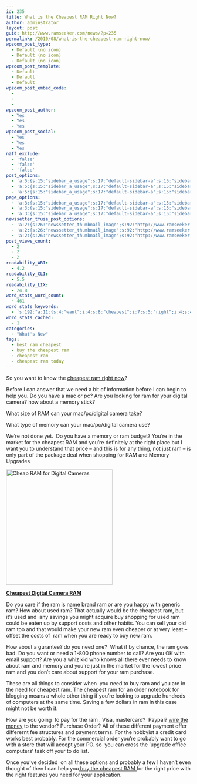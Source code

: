 ```yaml
---
id: 235
title: What is the Cheapest RAM Right Now?
author: adminstrator
layout: post
guid: http://www.ramseeker.com/news/?p=235
permalink: /2010/08/what-is-the-cheapest-ram-right-now/
wpzoom_post_type:
  - Default (no icon)
  - Default (no icon)
  - Default (no icon)
wpzoom_post_template:
  - Default
  - Default
  - Default
wpzoom_post_embed_code:
  - 
  - 
  - 
wpzoom_post_author:
  - Yes
  - Yes
  - Yes
wpzoom_post_social:
  - Yes
  - Yes
  - Yes
naff_exclude:
  - 'false'
  - 'false'
  - 'false'
post_options:
  - 'a:5:{s:15:"sidebar_a_usage";s:17:"default-sidebar-a";s:15:"sidebar_b_usage";s:17:"default-sidebar-b";s:9:"hwa_usage";s:17:"default-headerbar";s:8:"ad_above";s:0:"";s:8:"ad_below";s:0:"";}'
  - 'a:5:{s:15:"sidebar_a_usage";s:17:"default-sidebar-a";s:15:"sidebar_b_usage";s:17:"default-sidebar-b";s:9:"hwa_usage";s:17:"default-headerbar";s:8:"ad_above";s:0:"";s:8:"ad_below";s:0:"";}'
  - 'a:5:{s:15:"sidebar_a_usage";s:17:"default-sidebar-a";s:15:"sidebar_b_usage";s:17:"default-sidebar-b";s:9:"hwa_usage";s:17:"default-headerbar";s:8:"ad_above";s:0:"";s:8:"ad_below";s:0:"";}'
page_options:
  - 'a:3:{s:15:"sidebar_a_usage";s:17:"default-sidebar-a";s:15:"sidebar_b_usage";s:17:"default-sidebar-b";s:9:"hwa_usage";s:17:"default-headerbar";}'
  - 'a:3:{s:15:"sidebar_a_usage";s:17:"default-sidebar-a";s:15:"sidebar_b_usage";s:17:"default-sidebar-b";s:9:"hwa_usage";s:17:"default-headerbar";}'
  - 'a:3:{s:15:"sidebar_a_usage";s:17:"default-sidebar-a";s:15:"sidebar_b_usage";s:17:"default-sidebar-b";s:9:"hwa_usage";s:17:"default-headerbar";}'
newssetter_tfuse_post_options:
  - 'a:2:{s:26:"newssetter_thumbnail_image";s:92:"http://www.ramseeker.com/wp-content/uploads/2010/08/Screen-shot-2011-03-25-at-3.43.05-PM.png";s:24:"newssetter_disable_image";s:4:"true";}'
  - 'a:2:{s:26:"newssetter_thumbnail_image";s:92:"http://www.ramseeker.com/wp-content/uploads/2010/08/Screen-shot-2011-03-25-at-3.43.05-PM.png";s:24:"newssetter_disable_image";s:4:"true";}'
  - 'a:2:{s:26:"newssetter_thumbnail_image";s:92:"http://www.ramseeker.com/wp-content/uploads/2010/08/Screen-shot-2011-03-25-at-3.43.05-PM.png";s:24:"newssetter_disable_image";s:4:"true";}'
post_views_count:
  - 2
  - 2
  - 2
readability_ARI:
  - 4.2
readability_CLI:
  - 5.5
readability_LIX:
  - 24.8
word_stats_word_count:
  - 461
word_stats_keywords:
  - 's:192:"a:11:{s:4:"want";i:4;s:8:"cheapest";i:7;s:5:"right";i:4;s:4:"need";i:6;s:7:"digital";i:4;s:6:"camera";i:4;s:6:"memory";i:5;s:5:"price";i:3;s:4:"used";i:3;s:7:"support";i:3;s:8:"probably";i:3;}";'
word_stats_cached:
  - 1
categories:
  - "What's New"
tags:
  - best ram cheapest
  - buy the cheapest ram
  - cheapest ram
  - cheapest ram today
---
```

<div style="float: right; margin-right: 5px;">
</div>

<div style="float: right; margin-right: 5px;">
</div>

<div style="float: right; margin-right: 5px;">
</div>

So you want to know the [cheapest ram right now][1]?

Before I can answer that we need a bit of information before I can begin to help you. Do you have a mac or pc? Are you looking for ram for your digital camera? how about a memory stick?

What size of RAM can your mac/pc/digital camera take?

What type of memory can your mac/pc/digital camera use?

We&#8217;re not done yet.  Do you have a memory or ram budget? You&#8217;re in the market for the cheapest RAM and you&#8217;re definitely at the right place but I want you to understand that price &#8211; and this is for any thing, not just ram &#8211; is only part of the package deal when shopping for RAM and Memory Upgrades

[<img title="Cheapest Camera RAM" src="http://www.ramseeker.com/wp-content/uploads/2010/08/Screen-shot-2011-03-25-at-3.43.05-PM.png" alt="Cheap RAM for Digital Cameras" width="290" height="314" />][2]

**[Cheapest Digital Camera RAM][2]**

<div>
</div>

Do you care if the ram is name brand ram or are you happy with generic ram? How about used ram? That actually would be the cheapest ram, but it&#8217;s used and  any savings you might acquire buy shopping for used ram could be eaten up by support costs and other habits. You can sell your old ram too and that would make your new ram even cheaper or at very least &#8211; offset the costs of  ram when you are ready to buy new ram.

How about a gurantee? do you need one?  What if by chance, the ram goes bad. Do you want or need a 1-800 phone number to call? Are you OK with email support? Are you a whiz kid who knows all there ever needs to know about ram and memory and you&#8217;re just in the market for the lowest price ram and you don&#8217;t care about support for your ram purchase.

These are all things to consider when  you need to buy ram and you are in the need for cheapest ram. The cheapest ram for an older notebook for blogging means a whole other thing if you&#8217;re looking to upgrade hundreds of computers at the same time. Saving a few dollars in ram in this case might not be worth it.

How are you going  to pay for the ram . Visa, mastercard?  Paypal? [wire the money][3] to the vendor? Purchase Order? All of these different payment offer differernt fee structures and payment terms. For the hobbyist a credit card works best probably. For the commercial order you&#8217;re probably want to go with a store that will accept your PO. so  you can cross the &#8216;upgrade office computers&#8217; task off your to do list.

Once you&#8217;ve decided  on all these options and probably a few I haven&#8217;t even thought of then I can help you[ buy the cheapest RAM ][4]for the right price with the right features you need for your application.

 [1]: http://www.ramseeker.com/pc/index.php#lowest "cheapest pc ram"
 [2]: http://www.amazon.com/gp/product/B00200K1SY/ref=as_li_ss_tl?ie=UTF8&tag=ramseeker-20&linkCode=as2&camp=1789&creative=390957&creativeASIN=B00200K1SY
 [3]: http://www.canadianonlinebanking.com "canadian online banking"
 [4]: http://www.ramseeker.com "buy the cheapest ram"